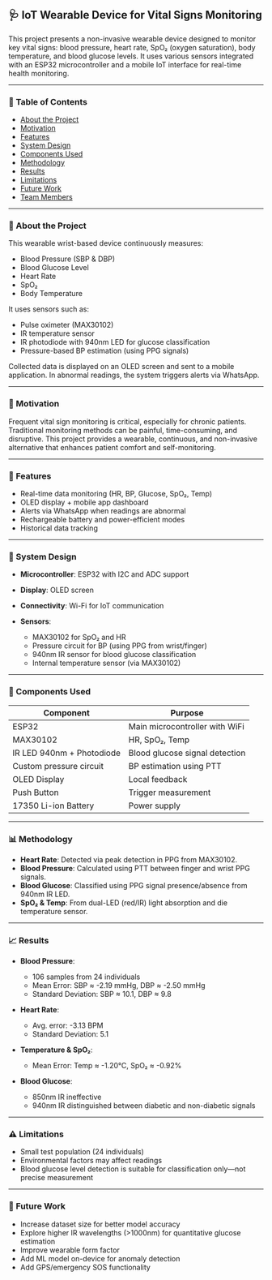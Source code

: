 ## 🩺 IoT Wearable Device for Vital Signs Monitoring

This project presents a non-invasive wearable device designed to monitor key vital signs: blood pressure, heart rate, SpO₂ (oxygen saturation), body temperature, and blood glucose levels. It uses various sensors integrated with an ESP32 microcontroller and a mobile IoT interface for real-time health monitoring.

---

### 📌 Table of Contents

* [About the Project](#about-the-project)
* [Motivation](#motivation)
* [Features](#features)
* [System Design](#system-design)
* [Components Used](#components-used)
* [Methodology](#methodology)
* [Results](#results)
* [Limitations](#limitations)
* [Future Work](#future-work)
* [Team Members](#team-members)

---

### 📖 About the Project

This wearable wrist-based device continuously measures:

* Blood Pressure (SBP & DBP)
* Blood Glucose Level
* Heart Rate
* SpO₂
* Body Temperature

It uses sensors such as:

* Pulse oximeter (MAX30102)
* IR temperature sensor
* IR photodiode with 940nm LED for glucose classification
* Pressure-based BP estimation (using PPG signals)

Collected data is displayed on an OLED screen and sent to a mobile application. In abnormal readings, the system triggers alerts via WhatsApp.

---

### 🚀 Motivation

Frequent vital sign monitoring is critical, especially for chronic patients. Traditional monitoring methods can be painful, time-consuming, and disruptive. This project provides a wearable, continuous, and non-invasive alternative that enhances patient comfort and self-monitoring.

---

### 🧰 Features

* Real-time data monitoring (HR, BP, Glucose, SpO₂, Temp)
* OLED display + mobile app dashboard
* Alerts via WhatsApp when readings are abnormal
* Rechargeable battery and power-efficient modes
* Historical data tracking

---

### 📐 System Design

* **Microcontroller**: ESP32 with I2C and ADC support
* **Display**: OLED screen
* **Connectivity**: Wi-Fi for IoT communication
* **Sensors**:

  * MAX30102 for SpO₂ and HR
  * Pressure circuit for BP (using PPG from wrist/finger)
  * 940nm IR sensor for blood glucose classification
  * Internal temperature sensor (via MAX30102)

---

### 🔩 Components Used

| Component                 | Purpose                        |
| ------------------------- | ------------------------------ |
| ESP32                     | Main microcontroller with WiFi |
| MAX30102                  | HR, SpO₂, Temp                 |
| IR LED 940nm + Photodiode | Blood glucose signal detection |
| Custom pressure circuit   | BP estimation using PTT        |
| OLED Display              | Local feedback                 |
| Push Button               | Trigger measurement            |
| 17350 Li-ion Battery      | Power supply                   |

---

### 📊 Methodology

* **Heart Rate**: Detected via peak detection in PPG from MAX30102.
* **Blood Pressure**: Calculated using PTT between finger and wrist PPG signals.
* **Blood Glucose**: Classified using PPG signal presence/absence from 940nm IR LED.
* **SpO₂ & Temp**: From dual-LED (red/IR) light absorption and die temperature sensor.

---

### 📈 Results

* **Blood Pressure**:

  * 106 samples from 24 individuals
  * Mean Error: SBP ≈ -2.19 mmHg, DBP ≈ -2.50 mmHg
  * Standard Deviation: SBP ≈ 10.1, DBP ≈ 9.8

* **Heart Rate**:

  * Avg. error: -3.13 BPM
  * Standard Deviation: 5.1

* **Temperature & SpO₂**:

  * Mean Error: Temp ≈ -1.20°C, SpO₂ ≈ -0.92%

* **Blood Glucose**:

  * 850nm IR ineffective
  * 940nm IR distinguished between diabetic and non-diabetic signals

---

### ⚠️ Limitations

* Small test population (24 individuals)
* Environmental factors may affect readings
* Blood glucose level detection is suitable for classification only—not precise measurement

---

### 🔮 Future Work

* Increase dataset size for better model accuracy
* Explore higher IR wavelengths (>1000nm) for quantitative glucose estimation
* Improve wearable form factor
* Add ML model on-device for anomaly detection
* Add GPS/emergency SOS functionality
